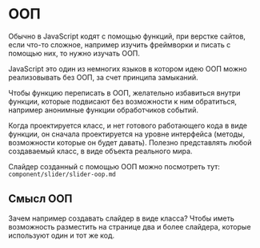 # ООП
Обычно в JavaScript кодят с помощью функций, при верстке сайтов, если что-то сложное, например изучить фреймворки и писать с помощью них, то нужно изучать ООП.

JavaScript это один из немногих языков в котором идею ООП можно реализовывать без ООП, за счет принципа замыканий.

Чтобы функцию переписать в ООП, желательно избавиться внутри функции, которые подвисают без возможности к ним обратиться, например анонимные функции обработчиков событий.

Когда проектируется класс, и нет готового работающего кода в виде функции, он сначала проектируется на уровне интерфейса (методы, возможности которые он будет давать). Полезно представлять любой создаваемый класс, в виде объекта реального мира.

Слайдер созданный с помощью ООП можно посмотреть тут: `component/slider/slider-oop.md`

## Смысл ООП
Зачем например создавать слайдер в виде класса? Чтобы иметь возможность разместить на странице два и более слайдера, которые используют один и тот же код.
